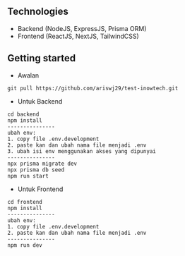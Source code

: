 ## Technologies

- Backend (NodeJS, ExpressJS, Prisma ORM)
- Frontend (ReactJS, NextJS, TailwindCSS)

## Getting started

- Awalan

```
git pull https://github.com/ariswj29/test-inowtech.git
```

- Untuk Backend

```
cd backend
npm install
---------------
ubah env:
1. copy file .env.development
2. paste kan dan ubah nama file menjadi .env
3. ubah isi env menggunakan akses yang dipunyai
---------------
npx prisma migrate dev
npx prisma db seed
npm run start
```

- Untuk Frontend

```
cd frontend
npm install
---------------
ubah env:
1. copy file .env.development
2. paste kan dan ubah nama file menjadi .env
---------------
npm run dev
```
